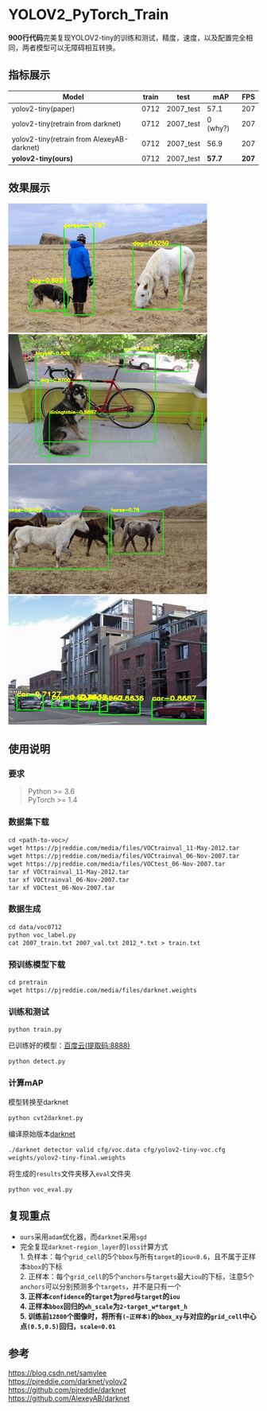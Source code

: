 # YOLOV2_PyTorch_Train
**900行代码**完美复现YOLOV2-tiny的训练和测试，精度，速度，以及配置完全相同，两者模型可以无障碍相互转换。

## 指标展示
|Model| train | test | mAP | FPS |
|-----|------|------|-----|-----|
|yolov2-tiny(paper) | 0712 |	2007_test |	57.1 |	207 |
|yolov2-tiny(retrain from darknet) | 0712 |	2007_test |	0 (why?) |	207 |
|yolov2-tiny(retrain from AlexeyAB-darknet) | 0712 |	2007_test |	56.9 |	207 |
|**yolov2-tiny(ours)** | 0712 |	2007_test |	**57.7** |	**207** |

## 效果展示
<img src="assets/result1.jpg" width="400" height="260"/>   <img src="assets/result2.jpg" width="400" height="260"/>   
<img src="assets/result3.jpg" width="400" height="260"/>   <img src="assets/result4.jpg" width="400" height="260"/>   

## 使用说明
### 要求
> Python >= 3.6 \
> PyTorch >= 1.4
### 数据集下载
```shell script
cd <path-to-voc>/
wget https://pjreddie.com/media/files/VOCtrainval_11-May-2012.tar
wget https://pjreddie.com/media/files/VOCtrainval_06-Nov-2007.tar
wget https://pjreddie.com/media/files/VOCtest_06-Nov-2007.tar
tar xf VOCtrainval_11-May-2012.tar
tar xf VOCtrainval_06-Nov-2007.tar
tar xf VOCtest_06-Nov-2007.tar
```
### 数据生成
```shell script
cd data/voc0712
python voc_label.py
cat 2007_train.txt 2007_val.txt 2012_*.txt > train.txt
```
### 预训练模型下载
```shell script
cd pretrain
wget https://pjreddie.com/media/files/darknet.weights
```
### 训练和测试
```shell script
python train.py
```
已训练好的模型：[百度云(提取码:8888)](https://pan.baidu.com/s/1ojrQJd7QlVdgggCG6DALPg)
```shell script
python detect.py
```
### 计算mAP
模型转换至darknet
```shell script
python cvt2darknet.py
```
编译原始版本[darknet](https://github.com/pjreddie/darknet)
```shell script
./darknet detector valid cfg/voc.data cfg/yolov2-tiny-voc.cfg weights/yolov2-tiny-final.weights
```
将生成的`results`文件夹移入`eval`文件夹
```shell script
python voc_eval.py
```

## 复现重点
- `ours`采用`adam`优化器，而`darknet`采用`sgd`
- 完全复现`darknet-region_layer`的`loss`计算方式
  <br>1. 负样本：每个`grid_cell`的5个`bbox`与所有`target`的`iou<0.6`，且不属于正样本`bbox`的下标
  <br>2. 正样本：每个`grid_cell`的5个`anchors`与`targets`最大`iou`的下标，注意5个`anchors`可以分别预测多个`targets`，并不是只有一个
  <br>**3. 正样本`confidence`的`target`为`pred`与`target`的`iou`**
  <br>**4. 正样本`bbox`回归的`wh_scale`为`2-target_w*target_h`**
  <br>**5. 训练前`12800`个图像时，将所有`(~正样本)`的`bbox_xy`与对应的`grid_cell`中心点`(0.5,0.5)`回归，`scale=0.01`**

## 参考
https://blog.csdn.net/samylee  
https://pjreddie.com/darknet/yolov2  
https://github.com/pjreddie/darknet  
https://github.com/AlexeyAB/darknet

